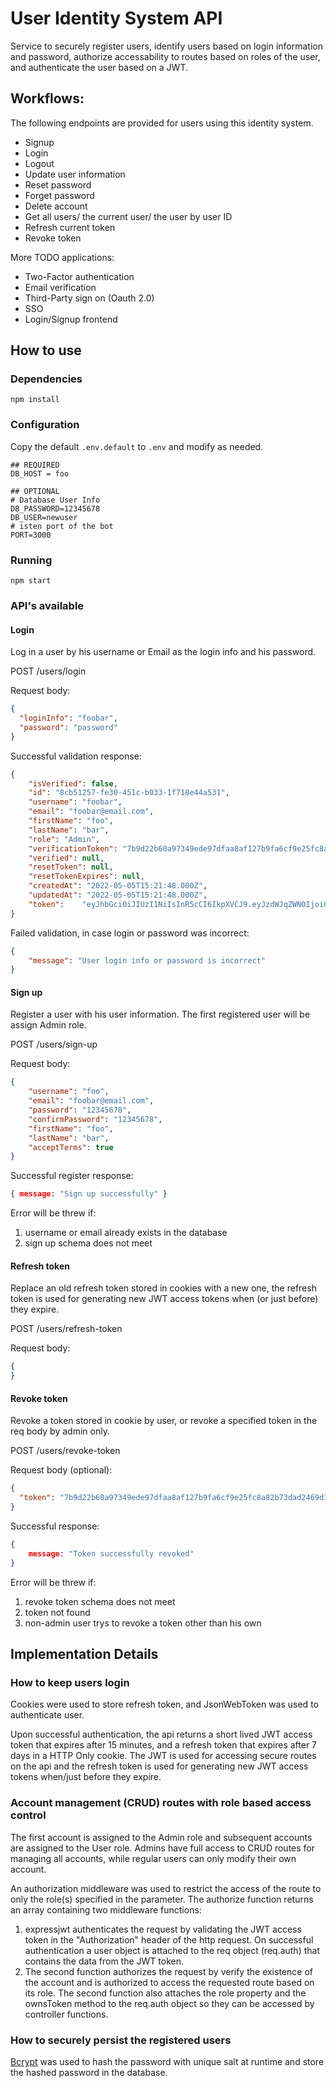 # User Identity System API
 
 Service to securely register users, identify users based on login information and password, authorize accessability to routes based on roles of the user, and authenticate the user based on a JWT.

## Workflows:

The following endpoints are provided for users using this identity system.
* Signup
* Login
* Logout
* Update user information
* Reset password
* Forget password
* Delete account
* Get all users/ the current user/ the user by user ID
* Refresh current token
* Revoke token

More TODO applications:
* Two-Factor authentication
* Email verification
* Third-Party sign on (Oauth 2.0)
* SSO
* Login/Signup frontend

## How to use

### Dependencies

```
npm install
```

### Configuration

Copy the default `.env.default` to `.env` and modify as needed.

```
## REQUIRED
DB_HOST = foo

## OPTIONAL
# Database User Info
DB_PASSWORD=12345678
DB_USER=newuser
# isten port of the bot
PORT=3000
```

### Running

```
npm start
```

### API's available

#### Login
  Log in a user by his username or Email as the login info and his password.
  
  POST /users/login
  
Request body:
```json
{
  "loginInfo": "foobar",
  "password": "password"
}
```
Successful validation response:
```json
{
    "isVerified": false,
    "id": "8cb51257-fe30-451c-b033-1f718e44a531",
    "username": "foobar",
    "email": "foobar@email.com",
    "firstName": "foo",
    "lastName": "bar",
    "role": "Admin",
    "verificationToken": "7b9d22b60a97349ede97dfaa8af127b9fa6cf9e25fc8a82b73dad2469d38857ea83b4703212b28e0",
    "verified": null,
    "resetToken": null,
    "resetTokenExpires": null,
    "createdAt": "2022-05-05T15:21:48.000Z",
    "updatedAt": "2022-05-05T15:21:48.000Z",
    "token":    "eyJhbGciOiJIUzI1NiIsInR5cCI6IkpXVCJ9.eyJzdWJqZWN0IjoiOGNiNTEyNTctZmUzMC00NTFjLWIwMzMtMWY3MThlNDRhNTMxIiwiaWF0IjoxNjUxNzg2Mjc0LCJleHAiOjE2NTE3ODcxNzR9.-P6w6CaLnROtaKoq4T46Ca7msB_a0q4cbR_uPp2H-LE"
}
```
Failed validation, in case login or password was incorrect:

```json
{
    "message": "User login info or password is incorrect"
}
```

#### Sign up
  Register a user with his user information. The first registered user will be assign Admin role.
  
  POST /users/sign-up
  
Request body:
```json
{
    "username": "foo",
    "email": "foobar@email.com",
    "password": "12345678",
    "confirmPassword": "12345678",
    "firstName": "foo",
    "lastName": "bar",
    "acceptTerms": true
}
```
Successful register response:
```json
{ message: "Sign up successfully" }
```

Error will be threw if:

1. username or email already exists in the database
2. sign up schema does not meet

#### Refresh token
  Replace an old refresh token stored in cookies with a new one, the refresh token is used for generating new JWT access tokens when (or just before) they expire.
  
  POST /users/refresh-token
  
Request body:
```json
{
}
```

#### Revoke token
  Revoke a token stored in cookie by user, or revoke a specified token in the req body by admin only.
  
  POST /users/revoke-token
  
Request body (optional):
```json
{
  "token": "7b9d22b60a97349ede97dfaa8af127b9fa6cf9e25fc8a82b73dad2469d38857ea83b4703212b28e0"
}
```
Successful response:
```json
{
    message: "Token successfully revoked" 
}
```

Error will be threw if:

1. revoke token schema does not meet
2. token not found
3. non-admin user trys to revoke a token other than his own


## Implementation Details

### How to keep users login

Cookies were used to store refresh token, and JsonWebToken was used to authenticate user.

Upon successful authentication, the api returns a short lived JWT access token that expires after 15 minutes, and a refresh token that expires after 7 days in a HTTP Only cookie. The JWT is used for accessing secure routes on the api and the refresh token is used for generating new JWT access tokens when/just before they expire.

### Account management (CRUD) routes with role based access control

The first account is assigned to the Admin role and subsequent accounts are assigned to the User role. Admins have full access to CRUD routes for managing all accounts, while regular users can only modify their own account.

An authorization middleware was used to restrict the access of the route to only the role(s) specified in the parameter. The authorize function returns an array containing two middleware functions:
1. expressjwt authenticates the request by validating the JWT access token in the "Authorization" header of the http request. On successful authentication a user object is attached to the req object (req.auth) that contains the data from the JWT token.
2. The second function authorizes the request by verify the existence of the account and is authorized to access the requested route based on its role. The second function also attaches the role property and the ownsToken method to the req.auth object so they can be accessed by controller functions.

### How to securely persist the registered users

[Bcrypt](https://en.wikipedia.org/wiki/Bcrypt) was used to hash the password with unique salt at runtime and store the hashed password in the database. 
